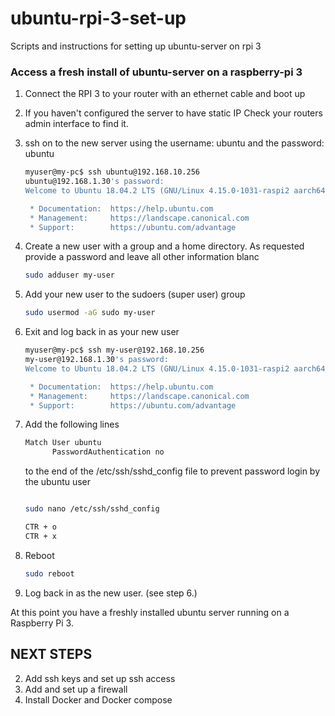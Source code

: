 # ubuntu-rpi-3-set-up
Scripts and instructions for setting up ubuntu-server on rpi 3

### Access a fresh install of ubuntu-server on a raspberry-pi 3

1. Connect the RPI 3 to your router with an ethernet cable and boot up
1. If you haven't configured the server to have static IP Check your routers admin interface to find it.
1. ssh on to the new server using the username: ubuntu and the password: ubuntu

    ```bash
    myuser@my-pc$ ssh ubuntu@192.168.10.256
    ubuntu@192.168.1.30's password:
    Welcome to Ubuntu 18.04.2 LTS (GNU/Linux 4.15.0-1031-raspi2 aarch64)
    
     * Documentation:  https://help.ubuntu.com
     * Management:     https://landscape.canonical.com
     * Support:        https://ubuntu.com/advantage
    ```

1. Create a new user with a group and a home directory. As requested provide a password and leave all other information blanc
    ```bash
    sudo adduser my-user
    ```

1. Add your new user to the sudoers (super user) group
    ```bash
    sudo usermod -aG sudo my-user
    ```

1. Exit and log back in as your new user
    ```bash
    myuser@my-pc$ ssh my-user@192.168.10.256
    my-user@192.168.1.30's password:
    Welcome to Ubuntu 18.04.2 LTS (GNU/Linux 4.15.0-1031-raspi2 aarch64)
    
     * Documentation:  https://help.ubuntu.com
     * Management:     https://landscape.canonical.com
     * Support:        https://ubuntu.com/advantage
    ```

1. Add the following lines 
    ```bash
    Match User ubuntu
          PasswordAuthentication no
    ```
    to the end of the /etc/ssh/sshd_config file to prevent password login by the ubuntu user 

    ```bash
    
    sudo nano /etc/ssh/sshd_config
    
    CTR + o
    CTR + x
    ```

1. Reboot
    ```bash
    sudo reboot
    ```

1. Log back in as the new user. (see step 6.)

At this point you have a freshly installed ubuntu server running on a Raspberry Pi  3.

## NEXT STEPS

2. Add ssh keys and set up ssh access
2. Add and set up a firewall
2. Install Docker and Docker compose


